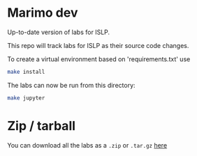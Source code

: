 # Marimo dev


Up-to-date version of labs for ISLP.

This repo will track labs for ISLP as their source code changes.

To create a virtual environment based on 'requirements.txt' use

```bash
make install
```

The labs can now be run from this directory:

```bash
make jupyter
```

# Zip / tarball

You can download all the labs as a `.zip` or `.tar.gz` [here](https://github.com/intro-stat-learning/ISLP_labs/releases/tag/v2.2)
